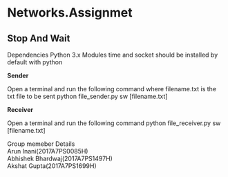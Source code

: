 # Networks.Assignmet

## Stop And Wait

Dependencies
Python 3.x
Modules time and socket should be installed by default with python

**Sender**

Open a terminal and run the following command where filename.txt is the txt file to be sent
python file_sender.py sw [filename.txt]


**Receiver**

Open a terminal and run the following command
python file_receiver.py sw [filename.txt]


Group memeber Details<br/>
Arun Inani(2017A7PS0085H)<br/>
Abhishek Bhardwaj(2017A7PS1497H)<br/>
Akshat Gupta(2017A7PS1699H)<br/>
